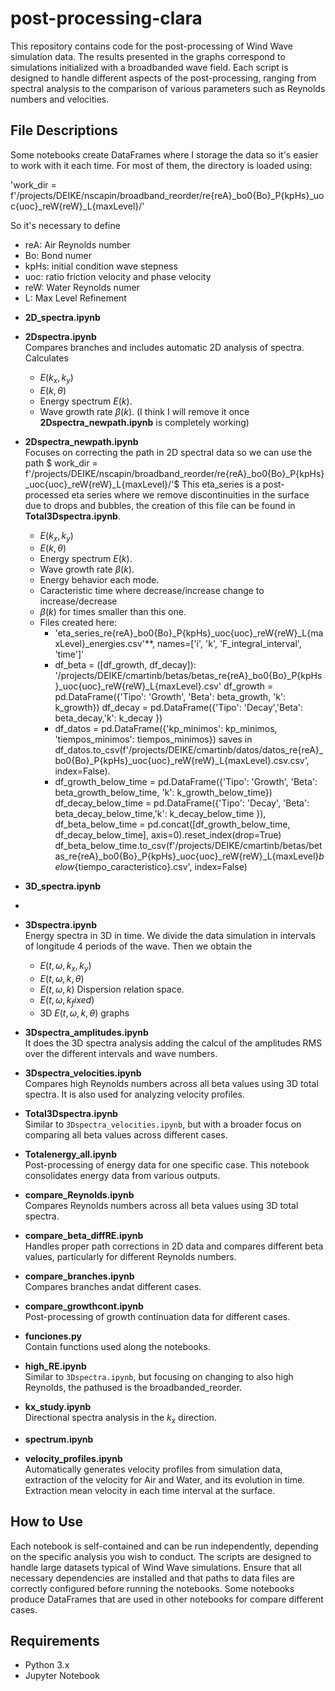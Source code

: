 # post-processing-clara

This repository contains code for the post-processing of Wind Wave simulation data. The results presented in the graphs correspond to simulations initialized with a broadbanded wave field. Each script is designed to handle different aspects of the post-processing, ranging from spectral analysis to the comparison of various parameters such as Reynolds numbers and velocities.

## File Descriptions

Some notebooks create DataFrames where I storage the data so it's easier to work with it each time. For most of them, the directory is loaded using:

'work_dir = f'/projects/DEIKE/nscapin/broadband_reorder/re{reA}_bo0{Bo}_P{kpHs}_uoc{uoc}_reW{reW}_L{maxLevel}/' 

So it's necessary to define 
* reA: Air Reynolds number
* Bo: Bond numer
* kpHs: initial condition wave stepness
* uoc: ratio friction velocity and phase velocity
* reW: Water Reynolds numer
* L: Max Level Refinement

- **2D_spectra.ipynb**
  
  
- **2Dspectra.ipynb**  
  Compares branches and includes automatic 2D analysis of spectra. Calculates
  - $E(k_x,k_y)$
  - $E(k,\theta)$
  - Energy spectrum $E(k)$.
  - Wave growth rate $\beta(k)$.
    (I think I will remove it once **2Dspectra_newpath.ipynb** is completely working)
- **2Dspectra_newpath.ipynb**  
  Focuses on correcting the path in 2D spectral data so we can use the path $ work_dir = f'/projects/DEIKE/nscapin/broadband_reorder/re{reA}_bo0{Bo}_P{kpHs}_uoc{uoc}_reW{reW}_L{maxLevel}/'$
  This eta_series is a post-processed eta series where we remove discontinuities in the surface due to drops and bubbles, the creation of this file can be found in **Total3Dspectra.ipynb**.
  
  - $E(k_x,k_y)$
  - $E(k,\theta)$
  - Energy spectrum $E(k)$.
  - Wave growth rate $\beta(k)$.
  - Energy behavior each mode.
  - Caracteristic time where decrease/increase change to increase/decrease
  - $\beta(k)$ for times smaller than this one.
  - Files created here:
    -  'eta_series_re{reA}_bo0{Bo}_P{kpHs}_uoc{uoc}_reW{reW}_L{maxLevel}_energies.csv'**, names=['i', 'k', 'F_integral_interval', 'time']'
    -  df_beta = ([df_growth, df_decay]): '/projects/DEIKE/cmartinb/betas/betas_re{reA}_bo0{Bo}_P{kpHs}_uoc{uoc}_reW{reW}_L{maxLevel}.csv' df_growth = pd.DataFrame({'Tipo': 'Growth', 'Beta': beta_growth, 'k': k_growth}) df_decay = pd.DataFrame({'Tipo': 'Decay','Beta': beta_decay,'k': k_decay })
    - df_datos = pd.DataFrame({'kp_minimos': kp_minimos, 'tiempos_minimos': tiempos_minimos}) saves in df_datos.to_csv(f'/projects/DEIKE/cmartinb/datos/datos_re{reA}_bo0{Bo}_P{kpHs}_uoc{uoc}_reW{reW}_L{maxLevel}.csv.csv', index=False).
    - df_growth_below_time = pd.DataFrame({'Tipo': 'Growth', 'Beta': beta_growth_below_time, 'k': k_growth_below_time}) df_decay_below_time = pd.DataFrame({'Tipo': 'Decay', 'Beta': beta_decay_below_time,'k': k_decay_below_time }), df_beta_below_time = pd.concat([df_growth_below_time, df_decay_below_time], axis=0).reset_index(drop=True) df_beta_below_time.to_csv(f'/projects/DEIKE/cmartinb/betas/betas_re{reA}_bo0{Bo}_P{kpHs}_uoc{uoc}_reW{reW}_L{maxLevel}_below_{tiempo_caracteristico}.csv', index=False)



- **3D_spectra.ipynb**
- 
- **3Dspectra.ipynb**  
  Energy spectra in 3D in time. We divide the data simulation in intervals of longitude 4 periods of the wave. Then we obtain the
  - $E(t,\omega, k_x, k_y)$
  - $E(t,\omega, k, \theta)$
  - $E(t,\omega, k)$ Dispersion relation space.
  - $E(t,\omega, k_fixed)$
  - 3D $E(t,\omega, k, \theta)$ graphs
- **3Dspectra_amplitudes.ipynb**  
  It does the 3D spectra analysis adding the calcul of the amplitudes RMS over the different intervals and wave numbers. 

- **3Dspectra_velocities.ipynb**  
  Compares high Reynolds numbers across all beta values using 3D total spectra. It is also used for analyzing velocity profiles.

- **Total3Dspectra.ipynb**  
  Similar to `3Dspectra_velocities.ipynb`, but with a broader focus on comparing all beta values across different cases.

- **Totalenergy_all.ipynb**  
  Post-processing of energy data for one specific case. This notebook consolidates energy data from various outputs.

- **compare_Reynolds.ipynb**  
  Compares Reynolds numbers across all beta values using 3D total spectra.
- **compare_beta_diffRE.ipynb**  
  Handles proper path corrections in 2D data and compares different beta values, particularly for different Reynolds numbers.

- **compare_branches.ipynb**  
  Compares branches andat different cases.

- **compare_growthcont.ipynb**  
  Post-processing of growth continuation data for different cases.
- **funciones.py**  
  Contain functions used along the notebooks.

- **high_RE.ipynb**  
  Similar to `3Dspectra.ipynb`, but focusing on changing to also high Reynolds, the pathused is the broadbanded_reorder.
- **kx_study.ipynb**  
  Directional spectra analysis in the $k_x$ direction.
- **spectrum.ipynb**  

- **velocity_profiles.ipynb**  
  Automatically generates velocity profiles from simulation data, extraction of the velocity for Air and Water, and its evolution in time. Extraction mean velocity in each time interval at the surface.
## How to Use

Each notebook is self-contained and can be run independently, depending on the specific analysis you wish to conduct. The scripts are designed to handle large datasets typical of Wind Wave simulations. Ensure that all necessary dependencies are installed and that paths to data files are correctly configured before running the notebooks. Some notebooks produce DataFrames that are used in other notebooks for compare different cases.
## Requirements

- Python 3.x
- Jupyter Notebook

